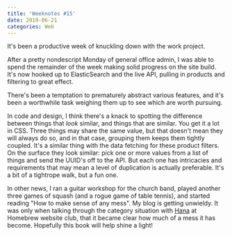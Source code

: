 ```yaml
---
title: 'Weeknotes #15'
date: 2019-06-21
categories: Web
---
```


It's been a productive week of knuckling down with the work project.

After a pretty nondescript Monday of general office admin, I was able to spend the remainder of the week making solid progress on the site build. It's now hooked up to ElasticSearch and the live API, pulling in products and filtering to great effect.

There's been a temptation to prematurely abstract various features, and it's been a worthwhile task weighing them up to see which are worth pursuing.

In code and design, I think there's a knack to spotting the difference between things that _look_ similar, and things that are similar. You get it a lot in CSS. Three things may share the same value, but that doesn't mean they will always do so, and in that case, grouping them keeps them tightly coupled. It's a similar thing with the data fetching for these product filters. On the surface they look similar: pick one or more values from a list of things and send the UUID's off to the API. But each one has intricacies and requirements that may mean a level of duplication is actually preferable. It's a bit of a tightrope walk, but a fun one.

In other news, I ran a guitar workshop for the church band, played another three games of squash (and a rogue game of table tennis), and started reading "How to make sense of any mess". My blog is getting unwieldy. It was only when talking through the category situation with [Hana](https://twitter.com/hana_stevenson) at Homebrew website club, that it became clear how much of a mess it has become. Hopefully this book will help shine a light!
